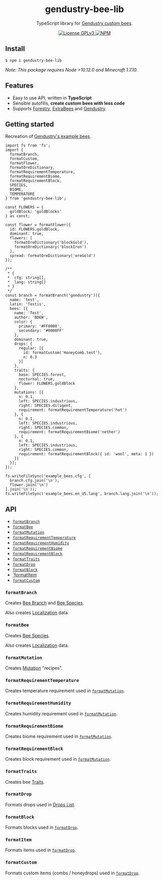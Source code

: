 <div align="center">
  <h1>gendustry-bee-lib</h1>
  <p>TypeScript library for <a href="https://bdew.net/gendustry/configuration/adding-custom-bees/">Gendustry custom bees</a>.</p>
</div>

<div align="center">
  <a href="/LICENSE">
    <img alt="License GPLv3" src="https://img.shields.io/badge/license-GPLv3-blue.svg" />
  </a>
  <a href="https://www.npmjs.com/package/gendustry-bee-lib">
    <img alt="NPM" src="https://img.shields.io/npm/v/gendustry-bee-lib?label=npm">
  </a>
</div>

## Install

```shell
$ npm i gendustry-bee-lib
```

_Note: This package requires Node >10.12.0 and Minecraft 1.7.10._

## Features

 - Easy to use API, written in **TypeScript**
 - Sensible autofills, **create custom bees with less code**
 - Supports [Forestry](https://www.curseforge.com/minecraft/mc-mods/forestry), [ExtraBees](https://www.curseforge.com/minecraft/mc-mods/binnies-mods) and [Gendustry](https://www.curseforge.com/minecraft/mc-mods/gendustry).

## Getting started

Recreation of [Gendustry's example bees](https://github.com/bdew-minecraft/gendustry/blob/mc1710/example_configs/example_bees.cfg).

```TS
import fs from 'fs';
import {
  formatBranch,
  formatCustom,
  formatFlower,
  formatOreDictionary,
  formatRequirementTemperature,
  formatRequirementBiome,
  formatRequirementBlock,
  SPECIES,
  BIOME,
  TEMPERATURE
} from 'gendustry-bee-lib';

const FLOWERS = {
  goldBlock: 'goldBlocks'
} as const;

const flower = formatFlower({
  id: FLOWERS.goldBlock,
  dominant: true,
  flowers: [
    formatOreDictionary('blockGold'),
    formatOreDictionary('blockIron')
  ],
  spread: formatOreDictionary('oreGold')
});

/**
 * {
 *  cfg: string[],
 *  lang: string[]
 * }
 */
const branch = formatBranch('gendustry')({
  name: 'test',
  latin: 'Testis',
  bees: [{
    name: 'Test',
    author: 'BDEW',
    color: {
      primary: '#FF0000',
      secondary: '#0000FF'
    },
    dominant: true,
    drops: {
      regular: [{
        id: formatCustom('HoneyComb.test'),
        n: 0.3
      }]
    },
    traits: {
      base: SPECIES.forest,
      nocturnal: true,
      flower: FLOWERS.goldBlock
    },
    mutations: [{
      n: 0.1,
      left: SPECIES.industrious,
      right: SPECIES.diligent,
      requirement: formatRequirementTemperature('hot')
    }, {
      n: 0.1,
      left: SPECIES.industrious,
      right: SPECIES.common,
      requirement: formatRequirementBiome('nether')
    }, {
      n: 0.1,
      left: SPECIES.industrious,
      right: SPECIES.common,
      requirement: formatRequirementBlock({ id: 'wool', meta: 1 })
    }]
  }];
});

fs.writeFileSync('example_bees.cfg', [
  branch.cfg.join('\n'),
  flower.join('\n')
].join('\n'));
fs.writeFileSync('example_bees.en_US.lang', branch.lang.join('\n'));
```

## API

 - [`formatBranch`](#formatbranch)
 - [`formatBee`](#formatbee)
 - [`formatMutation`](#formatmutation)
 - [`formatRequirementTemperature`](#formatrequirementtemperature)
 - [`formatRequirementHumidity`](#formatrequirementhumidity)
 - [`formatRequirementBiome`](#formatrequirementbiome)
 - [`formatRequirementBlock`](#formatrequirementblock)
 - [`formatTraits`](#formattraits)
 - [`formatDrop`](#formatdrop)
 - [`formatBlock`](#formatblock)
 - [`formatItem](#formatitem)
 - [`formatCustom`](#formatcustom)

### `formatBranch`

Creates [Bee Branch](https://bdew.net/gendustry/configuration/adding-custom-bees/adding-bee-branches/) and [Bee Species](https://bdew.net/gendustry/configuration/adding-custom-bees/adding-bee-species/).

Also creates [Localization](https://bdew.net/gendustry/configuration/custom-localization-files/) data.

### `formatBee`

Creates [Bee Species](https://bdew.net/gendustry/configuration/adding-custom-bees/adding-bee-species/).

Also creates [Localization](https://bdew.net/gendustry/configuration/custom-localization-files/) data.

### `formatMutation`

Creates [Mutation](https://bdew.net/gendustry/configuration/mutation-recipes/) "recipes".

### `formatRequirementTemperature`

Creates temperature requirement used in [`formatMutation`](#formatmutation).

### `formatRequirementHumidity`

Creates humidity requirement used in [`formatMutation`](#formatmutation).

### `formatRequirementBiome`

Creates biome requirement used in [`formatMutation`](#formatmutation).

### `formatRequirementBlock`

Creates block requirement used in [`formatMutation`](#formatmutation).

### `formatTraits`

Creates bee [Traits](https://bdew.net/gendustry/configuration/adding-custom-bees/adding-bee-species/).

### `formatDrop`

Formats drops used in [Drops List](https://bdew.net/bacon/configuration-sections/drops-list/).

### `formatBlock`

Formats blocks used in [`formatDrop`](#formatdrop).

### `formatItem`

Formats items used in [`formatDrop`](#formatdrop).

### `formatCustom`

Formats custom items (combs / honeydrops) used in [`formatDrop`](#formatdrop).
